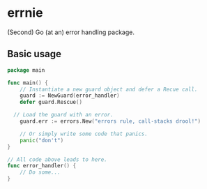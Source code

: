 # errnie
(Second) Go (at an) error handling package.

## Basic usage
```go
package main

func main() {
	// Instantiate a new guard object and defer a Recue call.
	guard := NewGuard(error_handler)
	defer guard.Rescue()

  // Load the guard with an error.
	guard.err := errors.New("errors rule, call-stacks drool!")

	// Or simply write some code that panics.
	panic("don't")
}

// All code above leads to here.
func error_handler() {
	// Do some...
}
```
